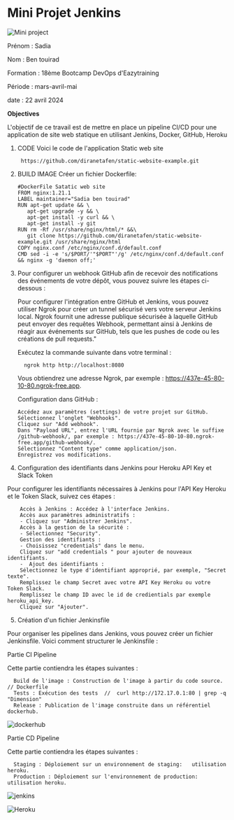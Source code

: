  # Mini Projet Jenkins

  ![Mini project](https://github.com/Sadiaben/project2/blob/main/mini_projet_jenkins1.png "Mini project")
  
Prénom : Sadia

Nom : Ben touirad

Formation : 18ème Bootcamp DevOps d'Eazytraining

Période : mars-avril-mai

date : 22 avril 2024
 
**Objectives**

L'objectif de ce travail est de mettre en place un pipeline CI/CD pour une application de site web statique en utilisant Jenkins, Docker, GitHub, Heroku 

1. CODE 
Voici le code de l'application Static web site

        https://github.com/diranetafen/static-website-example.git
  
2. BUILD IMAGE
   Créer un fichier Dockerfile: 
     ```
    #DockerFile Satatic web site
     FROM nginx:1.21.1
    LABEL maintainer="Sadia ben touirad"
    RUN apt-get update && \
        apt-get upgrade -y && \
        apt-get install -y curl && \
        apt-get install -y git
    RUN rm -Rf /usr/share/nginx/html/* &&\
        git clone https://github.com/diranetafen/static-website-example.git /usr/share/nginx/html
    COPY nginx.conf /etc/nginx/conf.d/default.conf
    CMD sed -i -e 's/$PORT/'"$PORT"'/g' /etc/nginx/conf.d/default.conf && nginx -g 'daemon off;'
     ```
 3. Pour configurer un webhook GitHub afin de recevoir des notifications des événements de votre dépôt, vous pouvez suivre les étapes ci-dessous :
  
    Pour configurer l'intégration entre GitHub et Jenkins, vous pouvez utiliser Ngrok pour créer un tunnel sécurisé vers votre serveur Jenkins local. Ngrok fournit une adresse publique sécurisée à 
    laquelle GitHub peut envoyer des requêtes Webhook, permettant ainsi à Jenkins de réagir aux événements sur GitHub, tels que les pushes de code ou les créations de pull requests." 
  
    Exécutez la commande suivante dans votre terminal :
      ```
        ngrok http http://localhost:8080
      ```

     Vous obtiendrez une adresse Ngrok, par exemple : https://437e-45-80-10-80.ngrok-free.app.


     Configuration dans GitHub :
   
        Accédez aux paramètres (settings) de votre projet sur GitHub.
        Sélectionnez l'onglet "Webhooks".
        Cliquez sur "Add webhook".
        Dans "Payload URL", entrez l'URL fournie par Ngrok avec le suffixe /github-webhook/, par exemple : https://437e-45-80-10-80.ngrok-free.app/github-webhook/.
        Sélectionnez "Content type" comme application/json.
        Enregistrez vos modifications.



  
 4.  Configuration des identifiants dans Jenkins pour Heroku API Key et Slack Token

   Pour configurer les identifiants nécessaires à Jenkins pour l'API Key Heroku et le Token Slack, suivez ces étapes :

        Accès à Jenkins : Accédez à l'interface Jenkins.
        Accès aux paramètres administratifs :
        - Cliquez sur "Administrer Jenkins".
        Accès à la gestion de la sécurité :
        - Sélectionnez "Security".
        Gestion des identifiants :
        - Choisissez "credentials" dans le menu.
        Cliquez sur "add credentials " pour ajouter de nouveaux identifiants.
        -  Ajout des identifiants :
        Sélectionnez le type d'identifiant approprié, par exemple, "Secret texte".
        Remplissez le champ Secret avec votre API Key Heroku ou votre Token Slack.
        Remplissez le champ ID avec le id de credientials par exemple heroku_api_key.
        Cliquez sur "Ajouter".

        
 5. Création d'un fichier Jenkinsfile

   
   Pour organiser les pipelines dans Jenkins, vous pouvez créer un fichier Jenkinsfile. Voici comment structurer le Jenkinsfile :
   
   Partie CI Pipeline
   
   Cette partie contiendra les étapes suivantes :

      Build de l'image : Construction de l'image à partir du code source. // Dockerfile 
      Tests : Exécution des tests  //  curl http://172.17.0.1:80 | grep -q  "Dimension"
      Release : Publication de l'image construite dans un référentiel dockerhub. 

  
   ![dockerhub](https://github.com/Sadiaben/project2/blob/main/dockerhub.png "dockerhub")

   
  Partie CD Pipeline

  Cette partie contiendra les étapes suivantes :

      Staging : Déploiement sur un environnement de staging:   utilisation heroku.
      Production : Déploiement sur l'environnement de production:   utilisation heroku.
   
   ![jenkins](https://github.com/Sadiaben/project2/blob/main/jenkins.png "jenkins")

   ![Heroku](https://github.com/Sadiaben/project2/blob/main/heroku.png "Heroku")
